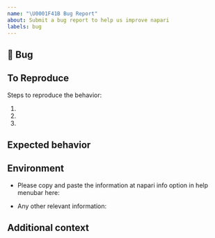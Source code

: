 ```yaml
---
name: "\U0001F41B Bug Report"
about: Submit a bug report to help us improve napari
labels: bug
---
```


## 🐛 Bug

<!-- A clear and concise description of what the bug is. -->

## To Reproduce

Steps to reproduce the behavior:

1.
2.
3.

<!-- If you have a code sample, error messages, stack traces, please provide it here as well -->

## Expected behavior

<!-- A clear and concise description of what you expected to happen. -->

## Environment

 - Please copy and paste the information at napari info option in help menubar here:

 - Any other relevant information:

## Additional context

<!-- Add any other context about the problem here. -->
